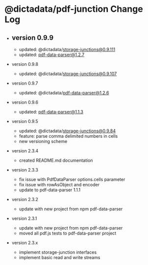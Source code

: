 # @dictadata/pdf-junction Change Log

- version 0.9.9
  -
  - updated: @dictadata/storage-junctions@0.9.111
  - updated: pdf-data-parser@1.2.7
- version 0.9.8
  - updated: @dictadata/storage-junctions@0.9.107
- version 0.9.7
  - updated: @dictadata/pdf-data-parser@1.2.6
- version 0.9.6
  - updated: pdf-data-parser@1.1.3
- version 0.9.5
  - updated: @dictadata/storage-junctions@0.9.84
  - feature: parse comma delimited numbers in cells
  - new versioning scheme

- version 2.3.4
  - created README.md documentation
- version 2.3.3
  - fix issue with PdfDataParser options.cells parameter
  - fix issue with rowAsObject and encoder
  - update to pdf-data-parser 1.1.1
- version 2.3.2
  - update with new project from npm pdf-data-parser
- version 2.3.1
  - update with new project from npm pdf-data-parser
  - moved all pdf.js tests to pdf-data-parser project
- version 2.3.x
  - implement storage-junction interfaces
  - implement basic read and write streams
